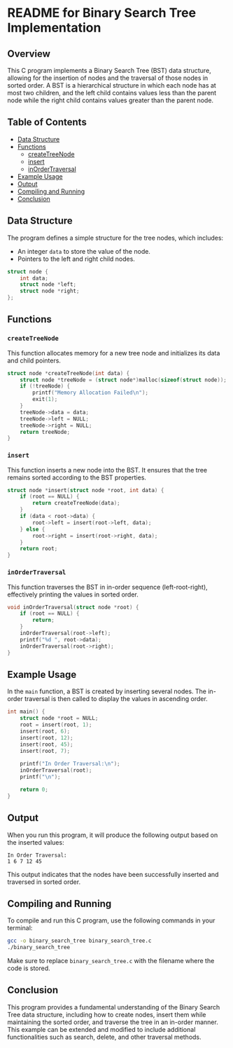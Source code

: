 # README for Binary Search Tree Implementation

## Overview
This C program implements a Binary Search Tree (BST) data structure, allowing for the insertion of nodes and the traversal of those nodes in sorted order. A BST is a hierarchical structure in which each node has at most two children, and the left child contains values less than the parent node while the right child contains values greater than the parent node. 

## Table of Contents
- [Data Structure](#data-structure)
- [Functions](#functions)
  - [createTreeNode](#createtreenode)
  - [insert](#insert)
  - [inOrderTraversal](#inordertraversal)
- [Example Usage](#example-usage)
- [Output](#output)
- [Compiling and Running](#compiling-and-running)
- [Conclusion](#conclusion)

## Data Structure
The program defines a simple structure for the tree nodes, which includes:
- An integer `data` to store the value of the node.
- Pointers to the left and right child nodes.

```c
struct node {  
    int data;  
    struct node *left;  
    struct node *right;  
};  
```

## Functions
### `createTreeNode`
This function allocates memory for a new tree node and initializes its data and child pointers.

```c
struct node *createTreeNode(int data) {  
    struct node *treeNode = (struct node*)malloc(sizeof(struct node));  
    if (!treeNode) {  
        printf("Memory Allocation Failed\n");  
        exit(1);  
    }  
    treeNode->data = data;  
    treeNode->left = NULL;  
    treeNode->right = NULL;  
    return treeNode;  
}
```

### `insert`
This function inserts a new node into the BST. It ensures that the tree remains sorted according to the BST properties.

```c
struct node *insert(struct node *root, int data) {  
    if (root == NULL) {  
        return createTreeNode(data);  
    }  
    if (data < root->data) {  
        root->left = insert(root->left, data);  
    } else {  
        root->right = insert(root->right, data);  
    }  
    return root;  
}
```

### `inOrderTraversal`
This function traverses the BST in in-order sequence (left-root-right), effectively printing the values in sorted order.

```c
void inOrderTraversal(struct node *root) {  
    if (root == NULL) {  
        return;  
    }  
    inOrderTraversal(root->left);  
    printf("%d ", root->data);  
    inOrderTraversal(root->right);  
}
```

## Example Usage
In the `main` function, a BST is created by inserting several nodes. The in-order traversal is then called to display the values in ascending order.

```c
int main() {  
    struct node *root = NULL;  
    root = insert(root, 1);  
    insert(root, 6);  
    insert(root, 12);  
    insert(root, 45);  
    insert(root, 7);  
    
    printf("In Order Traversal:\n");  
    inOrderTraversal(root);  
    printf("\n");  

    return 0;  
}
```

## Output
When you run this program, it will produce the following output based on the inserted values:

```
In Order Traversal:
1 6 7 12 45 
```

This output indicates that the nodes have been successfully inserted and traversed in sorted order.

## Compiling and Running
To compile and run this C program, use the following commands in your terminal:

```bash
gcc -o binary_search_tree binary_search_tree.c
./binary_search_tree
```

Make sure to replace `binary_search_tree.c` with the filename where the code is stored.

## Conclusion
This program provides a fundamental understanding of the Binary Search Tree data structure, including how to create nodes, insert them while maintaining the sorted order, and traverse the tree in an in-order manner. This example can be extended and modified to include additional functionalities such as search, delete, and other traversal methods.
